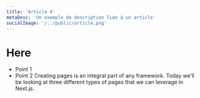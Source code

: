 ```yaml
---
title: 'Article 4'
metaDesc: 'Un exemple de description liée à un article'
socialImage: '/../public/article.png'
---
```


# Here
- Point 1
- Point 2
Creating pages is an integral part of any framework. Today we'll be looking at three different types of pages that we can leverage in Next.js.